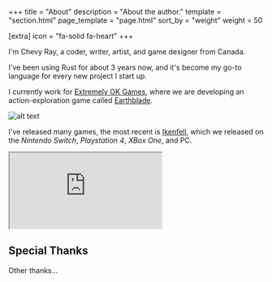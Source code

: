 +++
title = "About"
description = "About the author."
template = "section.html"
page_template = "page.html"
sort_by = "weight"
weight = 50

[extra]
icon = "fa-solid fa-heart"
+++

I'm Chevy Ray, a coder, writer, artist, and game designer from Canada.

I've been using Rust for about 3 years now, and it's become my go-to language
for every new project I start up.

I currently work for [Extremely OK Games](https://exok.com/), where we are developing
an action-exploration game called [Earthblade](https://exok.com/games/earthblade/).

![alt text](/img/about/earthblade_logo.jpg "Earthblade Logo")

I've released many games, the most recent is [Ikenfell](https://www.humblegames.com/games/ikenfell/), which we released
on the *Nintendo Switch*, *Playstation 4*, *XBox One*, and PC.

<div class="video">
<iframe src="https://www.youtube.com/embed/kiWvNwuBbEE" title="Ikenfell Trailer" allowfullscreen></iframe>
</div>

## Special Thanks

Other thanks...